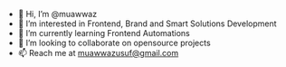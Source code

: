 - 👋 Hi, I’m @muawwaz
- 👀 I’m interested in Frontend, Brand and Smart Solutions Development
- 🌱 I’m currently learning Frontend Automations
- 💞️ I’m looking to collaborate on opensource projects
- 📫 Reach me at muawwazusuf@gmail.com

